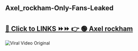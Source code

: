 
 ## Axel_rockham-Only-Fans-Leaked

# <h2><a href="https://clipsfans.com/Axel_rockham&ref=git">🔗 Click to LINKS ⏩⏩ 👉 🟢 Axel rockham </a></h2>

<a href="https://clipsfans.com/Axel_rockham&ref=git" rel="nofollow" data-target="animated-image.originalLink"><img src="https://i.ibb.co.com/xMMVF88/686577567.gif" alt="Viral Video Original" style="max-width: 100%; display: inline-block;" data-target="animated-image.originalImage"></a>

